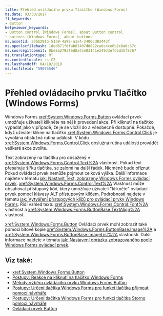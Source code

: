 ```yaml
---
title: Přehled ovládacího prvku Tlačítko (Windows Forms)
ms.date: 03/30/2017
f1_keywords:
- Button
helpviewer_keywords:
- Button control [Windows Forms], about Button control
- buttons [Windows Forms], about buttons
ms.assetid: 255b291b-51a9-4a92-a1a4-2400cd82443f
ms.openlocfilehash: 1ded871fdfab83407d8022ca0c4ce6b2c8a6c67c
ms.sourcegitcommit: 0be8a279af6d8a43e03141e349d3efd5d35f8767
ms.translationtype: MT
ms.contentlocale: cs-CZ
ms.lasthandoff: 04/18/2019
ms.locfileid: "59076546"
---
```

# <a name="button-control-overview-windows-forms"></a>Přehled ovládacího prvku Tlačítko (Windows Forms)
Windows Forms <xref:System.Windows.Forms.Button> ovládací prvek umožňuje uživateli klikněte na něj k provedení akce. Při kliknutí na tlačítko vypadat jako v případě, že je se vložil do a všeobecně dostupné. Pokaždé, když uživatel klikne na tlačítko <xref:System.Windows.Forms.Control.Click> je vyvolána obslužná rutina události. V kódu <xref:System.Windows.Forms.Control.Click> obslužná rutina události provádět veškeré akce zvolíte.  
  
 Text zobrazený na tlačítku pro obsažený v <xref:System.Windows.Forms.Control.Text%2A> vlastnost. Pokud text přesahuje šířku tlačítka, se zalomí na další řádek. Nicméně bude oříznut Pokud ovládací prvek nemůže pojmout celková výška. Další informace najdete v tématu [jak: Nastavit Text, zobrazený Windows Forms ovládací prvek](how-to-set-the-text-displayed-by-a-windows-forms-control.md). <xref:System.Windows.Forms.Control.Text%2A> Vlastnost může obsahovat přístupový kód, který umožňuje uživateli "klikněte" ovládací prvek pomocí klávesy ALT přístupovým klíčem. Podrobnosti najdete v tématu [jak: Vytváření přístupových klíčů pro ovládací prvky Windows Forms](how-to-create-access-keys-for-windows-forms-controls.md). Řídí vzhled textu <xref:System.Windows.Forms.Control.Font%2A> vlastnost a <xref:System.Windows.Forms.ButtonBase.TextAlign%2A> vlastnost.  
  
 <xref:System.Windows.Forms.Button> Ovládací prvek mohl zobrazit také pomocí bitové kopie <xref:System.Windows.Forms.ButtonBase.Image%2A> a <xref:System.Windows.Forms.ButtonBase.ImageList%2A> vlastnosti. Další informace najdete v tématu [jak: Nastavení obrázku zobrazovaného podle Windows Forms ovládací prvek](how-to-set-the-image-displayed-by-a-windows-forms-control.md).  
  
## <a name="see-also"></a>Viz také:

- <xref:System.Windows.Forms.Button>
- [Postupy: Reakce na kliknutí na tlačítko Windows Forms](how-to-respond-to-windows-forms-button-clicks.md)
- [Metody výběru ovládacího prvku Windows Forms Button](ways-to-select-a-windows-forms-button-control.md)
- [Postupy: Určení tlačítka Windows Forms pro funkci tlačítka přijmout pomocí návrháře](designate-a-wf-button-as-the-accept-button-using-the-designer.md)
- [Postupy: Určení tlačítka Windows Forms pro funkci tlačítka Storno pomocí návrháře](designate-a-wf-button-as-the-cancel-button-using-the-designer.md)
- [Ovládací prvek Button](button-control-windows-forms.md)
